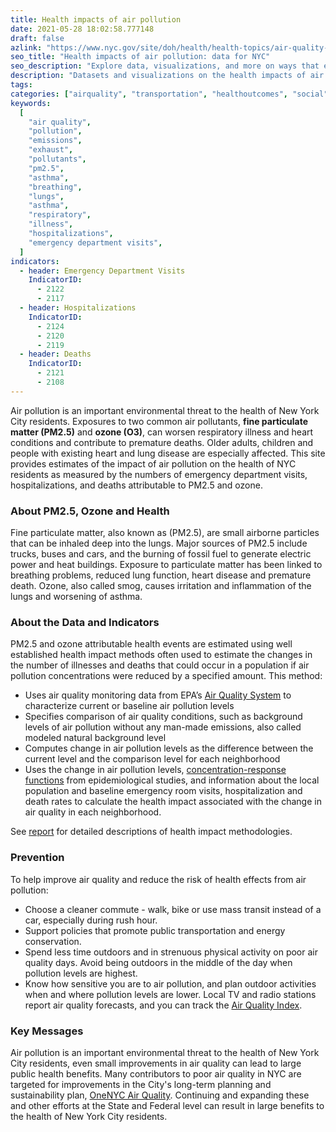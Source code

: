 ```yaml
---
title: Health impacts of air pollution
date: 2021-05-28 18:02:58.777148
draft: false
azlink: "https://www.nyc.gov/site/doh/health/health-topics/air-quality-air-pollution-protection.page"
seo_title: "Health impacts of air pollution: data for NYC"
seo_description: "Explore data, visualizations, and more on ways that environments shape health in New York City's neighborhoods."
description: "Datasets and visualizations on the health impacts of air pollution in NYC."
tags:
categories: ["airquality", "transportation", "healthoutcomes", "social"]
keywords:
  [
    "air quality",
    "pollution",
    "emissions",
    "exhaust",
    "pollutants",
    "pm2.5",
    "asthma",
    "breathing",
    "lungs",
    "asthma",
    "respiratory",
    "illness",
    "hospitalizations",
    "emergency department visits",
  ]
indicators:
  - header: Emergency Department Visits
    IndicatorID:
      - 2122
      - 2117
  - header: Hospitalizations
    IndicatorID:
      - 2124
      - 2120
      - 2119
  - header: Deaths
    IndicatorID:
      - 2121
      - 2108
---
```


Air pollution is an important environmental threat to the health of New York City residents. Exposures to two common air pollutants, **fine particulate matter (PM2.5)** and **ozone (O3)**, can worsen respiratory illness and heart conditions and contribute to premature deaths. Older adults, children and people with existing heart and lung disease are especially affected. This site provides estimates of the impact of air pollution on the health of NYC residents as measured by the numbers of emergency department visits, hospitalizations, and deaths attributable to PM2.5 and ozone.

### About PM2.5, Ozone and Health

Fine particulate matter, also known as (PM2.5), are small airborne particles that can be inhaled deep into the lungs. Major sources of PM2.5 include trucks, buses and cars, and the burning of fossil fuel to generate electric power and heat buildings. Exposure to particulate matter has been linked to breathing problems, reduced lung function, heart disease and premature death. Ozone, also called smog, causes irritation and inflammation of the lungs and worsening of asthma.

### About the Data and Indicators

PM2.5 and ozone attributable health events are estimated using well established health impact methods often used to estimate the changes in the number of illnesses and deaths that could occur in a population if air pollution concentrations were reduced by a specified amount. This method:

- Uses air quality monitoring data from EPA’s [Air Quality System](http://www.epa.gov/ttn/airs/airsaqs/) to characterize current or baseline air pollution levels
- Specifies comparison of air quality conditions, such as background levels of air pollution without any man-made emissions, also called modeled natural background level
- Computes change in air pollution levels as the difference between the current level and the comparison level for each neighborhood
- Uses the change in air pollution levels, [concentration-response functions](http://www.nyc.gov/html/doh/html/environmental/tracking-glossary.shtml) from epidemiological studies, and information about the local population and baseline emergency room visits, hospitalization and death rates to calculate the health impact associated with the change in air quality in each neighborhood.

See [report](http://www.nyc.gov/html/doh/downloads/pdf/eode/eode-air-quality-impact.pdf) for detailed descriptions of health impact methodologies.

### Prevention

To help improve air quality and reduce the risk of health effects from air pollution:

- Choose a cleaner commute - walk, bike or use mass transit instead of a car, especially during rush hour.
- Support policies that promote public transportation and energy conservation.
- Spend less time outdoors and in strenuous physical activity on poor air quality days. Avoid being outdoors in the middle of the day when pollution levels are highest.
- Know how sensitive you are to air pollution, and plan outdoor activities when and where pollution levels are lower. Local TV and radio stations report air quality forecasts, and you can track the [Air Quality Index](http://www.dec.ny.gov/cfmx/extapps/aqi/aqi_forecast.cfm "Air Quality Index").

### Key Messages

Air pollution is an important environmental threat to the health of New York City residents, even small improvements in air quality can lead to large public health benefits. Many contributors to poor air quality in NYC are targeted for improvements in the City's long-term planning and sustainability plan, [OneNYC Air Quality](http://www1.nyc.gov/html/onenyc/visions/sustainability/goal-3.html "OneNYC Air Quality "). Continuing and expanding these and other efforts at the State and Federal level can result in large benefits to the health of New York City residents.
